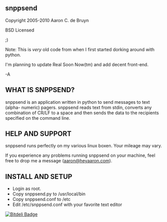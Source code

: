 snppsend
--------

Copyright 2005-2010 Aaron C. de Bruyn

BSD Licensed

<insert BSD license here>  ;)


Note: This is *very* old code from when I first started dorking around
with python.

I'm planning to update Real Soon Now(tm) and add decent front-end.

-A


WHAT IS SNPPSEND?
-----------------
snppsend is an application written in python to send messages to text (alpha-
numeric) pagers.  snppsend reads text from stdin, converts any combination
of CR/LF to a space and then sends the data to the recipients specified
on the command line.

HELP AND SUPPORT
----------------
snppsend runs perfectly on my various linux boxen.  Your mileage may vary.

If you experience any problems running snppsend on your machine, feel free to
drop me a message (aaron@heyaaron.com).

INSTALL AND SETUP
-----------------
* Login as root.
* Copy snppsend.py to /usr/local/bin
* Copy snppsend.conf to /etc
* Edit /etc/snppsend.conf with your favorite text editor


[![Bitdeli Badge](https://d2weczhvl823v0.cloudfront.net/darkpixel/snppsend/trend.png)](https://bitdeli.com/free "Bitdeli Badge")

